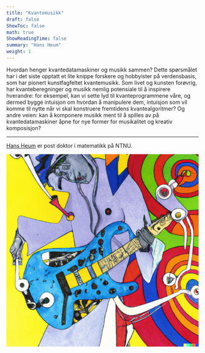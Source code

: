```yaml
---
title: "Kvantemusikk"
draft: false
ShowToc: false
math: true
ShowReadingTime: false
summary: "Hans Heum"
weight: 1
---
```


Hvordan henger kvantedatamaskiner og musikk sammen? Dette spørsmålet har i det siste opptatt et lite knippe forskere og hobbyister på verdensbasis, som har pionert kunstfagfeltet kvantemusikk. Som livet og kunsten forøvrig, har kvanteberegninger og musikk nemlig potensiale til å inspirere hverandre: for eksempel, kan vi sette lyd til kvanteprogrammene våre, og dermed bygge intuisjon om hvordan å manipulere dem, intuisjon som vil komme til nytte når vi skal konstruere fremtidens kvantealgoritmer? Og andre veien: kan å komponere musikk ment til å spilles av på kvantedatamaskiner åpne for nye former for musikalitet og kreativ komposisjon?

---

[Hans Heum](https://www.ntnu.edu/employees/hans.heum) er post doktor i matematikk på NTNU.

<img src="images/quantum3.png#invert" alt="Error loading image" width="700"/>